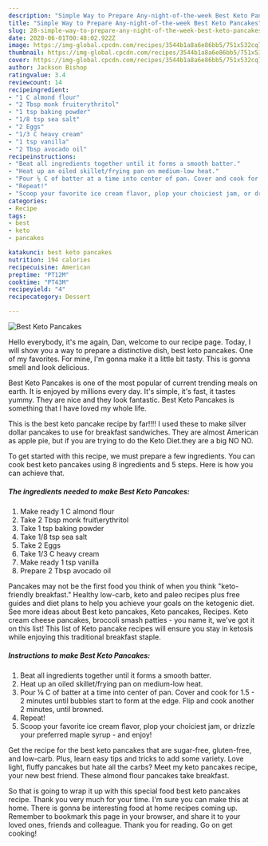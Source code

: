 ```yaml
---
description: "Simple Way to Prepare Any-night-of-the-week Best Keto Pancakes"
title: "Simple Way to Prepare Any-night-of-the-week Best Keto Pancakes"
slug: 28-simple-way-to-prepare-any-night-of-the-week-best-keto-pancakes
date: 2020-06-01T00:48:02.922Z
image: https://img-global.cpcdn.com/recipes/3544b1a8a6e86bb5/751x532cq70/best-keto-pancakes-recipe-main-photo.jpg
thumbnail: https://img-global.cpcdn.com/recipes/3544b1a8a6e86bb5/751x532cq70/best-keto-pancakes-recipe-main-photo.jpg
cover: https://img-global.cpcdn.com/recipes/3544b1a8a6e86bb5/751x532cq70/best-keto-pancakes-recipe-main-photo.jpg
author: Jackson Bishop
ratingvalue: 3.4
reviewcount: 14
recipeingredient:
- "1 C almond flour"
- "2 Tbsp monk fruiterythritol"
- "1 tsp baking powder"
- "1/8 tsp sea salt"
- "2 Eggs"
- "1/3 C heavy cream"
- "1 tsp vanilla"
- "2 Tbsp avocado oil"
recipeinstructions:
- "Beat all ingredients together until it forms a smooth batter."
- "Heat up an oiled skillet/frying pan on medium-low heat."
- "Pour ⅛ C of batter at a time into center of pan. Cover and cook for 1.5 - 2 minutes until bubbles start to form at the edge. Flip and cook another 2 minutes, until browned."
- "Repeat!"
- "Scoop your favorite ice cream flavor, plop your choiciest jam, or drizzle your preferred maple syrup - and enjoy!"
categories:
- Recipe
tags:
- best
- keto
- pancakes

katakunci: best keto pancakes 
nutrition: 194 calories
recipecuisine: American
preptime: "PT12M"
cooktime: "PT43M"
recipeyield: "4"
recipecategory: Dessert

---
```



![Best Keto Pancakes](https://img-global.cpcdn.com/recipes/3544b1a8a6e86bb5/751x532cq70/best-keto-pancakes-recipe-main-photo.jpg)

Hello everybody, it's me again, Dan, welcome to our recipe page. Today, I will show you a way to prepare a distinctive dish, best keto pancakes. One of my favorites. For mine, I'm gonna make it a little bit tasty. This is gonna smell and look delicious.

Best Keto Pancakes is one of the most popular of current trending meals on earth. It is enjoyed by millions every day. It's simple, it's fast, it tastes yummy. They are nice and they look fantastic. Best Keto Pancakes is something that I have loved my whole life.

This is the best keto pancake recipe by far!!!! I used these to make silver dollar pancakes to use for breakfast sandwiches. They are almost American as apple pie, but if you are trying to do the Keto Diet.they are a big NO NO.


To get started with this recipe, we must prepare a few ingredients. You can cook best keto pancakes using 8 ingredients and 5 steps. Here is how you can achieve that.

<!--inarticleads1-->

##### The ingredients needed to make Best Keto Pancakes:

1. Make ready 1 C almond flour
1. Take 2 Tbsp monk fruit\erythritol
1. Take 1 tsp baking powder
1. Take 1/8 tsp sea salt
1. Take 2 Eggs
1. Take 1/3 C heavy cream
1. Make ready 1 tsp vanilla
1. Prepare 2 Tbsp avocado oil


Pancakes may not be the first food you think of when you think &#34;keto-friendly breakfast.&#34; Healthy low-carb, keto and paleo recipes plus free guides and diet plans to help you achieve your goals on the ketogenic diet. See more ideas about Best keto pancakes, Keto pancakes, Recipes. Keto cream cheese pancakes, broccoli smash patties - you name it, we&#39;ve got it on this list! This list of Keto pancake recipes will ensure you stay in ketosis while enjoying this traditional breakfast staple. 

<!--inarticleads2-->

##### Instructions to make Best Keto Pancakes:

1. Beat all ingredients together until it forms a smooth batter.
1. Heat up an oiled skillet/frying pan on medium-low heat.
1. Pour ⅛ C of batter at a time into center of pan. Cover and cook for 1.5 - 2 minutes until bubbles start to form at the edge. Flip and cook another 2 minutes, until browned.
1. Repeat!
1. Scoop your favorite ice cream flavor, plop your choiciest jam, or drizzle your preferred maple syrup - and enjoy!


Get the recipe for the best keto pancakes that are sugar-free, gluten-free, and low-carb. Plus, learn easy tips and tricks to add some variety. Love light, fluffy pancakes but hate all the carbs? Meet my keto pancakes recipe, your new best friend. These almond flour pancakes take breakfast. 

So that is going to wrap it up with this special food best keto pancakes recipe. Thank you very much for your time. I'm sure you can make this at home. There is gonna be interesting food at home recipes coming up. Remember to bookmark this page in your browser, and share it to your loved ones, friends and colleague. Thank you for reading. Go on get cooking!
